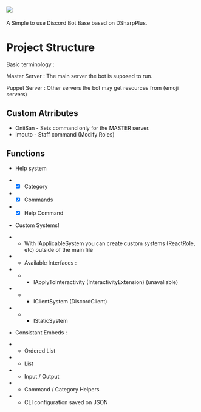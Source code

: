# ![](https://i.imgur.com/0eFiSuH.png)
A Simple to use Discord Bot Base based on DSharpPlus.

# Project Structure
Basic terminology :

Master Server : The main server the bot is suposed to run.

Puppet Server : Other servers the bot may get resources from (emoji servers)

## Custom Atrributes
- OniiSan - Sets command only for the MASTER server.
 - Imouto - Staff command (Modify Roles)

## Functions 

 - Help system
 -  - [x] Category
 -  - [x] Commands
 - - [x] Help Command
 
 - Custom Systems!
 - - With IApplicableSystem you can create custom systems (ReactRole, etc) outside of the main file 
 - - Available Interfaces :
 - - - IApplyToInteractivity (InteractivityExtension) (unavaliable)
 - - - IClientSystem (DiscordClient)
 - - - IStaticSystem

 - Consistant Embeds :
 - - Ordered List
 - - List
 - - Input / Output
 -  - Command / Category Helpers
 - - CLI configuration saved on JSON
